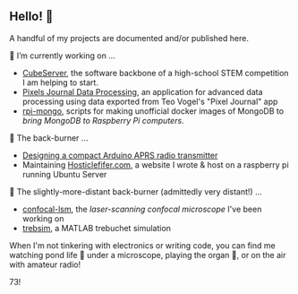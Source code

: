 ## Hello! 👋

A handful of my projects are documented and/or published here.

🔭 I’m currently working on ...
- [CubeServer](https://github.com/snorklerjoe/CubeServer), the software backbone of a high-school STEM competition I am helping to start.
- [Pixels Journal Data Processing](https://github.com/snorklerjoe/PixelsJournal-data-processing), an application for advanced data processing using data exported from Teo Vogel's "Pixel Journal" app
- [rpi-mongo](https://github.com/snorklerjoe/rpi-mongo), scripts for making unofficial docker images of MongoDB to _bring MongoDB to Raspberry Pi computers_.

🍳 The back-burner ...
- [Designing a compact Arduino APRS radio transmitter](https://github.com/snorklerjoe/aprs-weather-station)
- Maintaining [Hosticlefifer.com](https://www.hosticlefifer.com/blog), a website I wrote & host on a raspberry pi running Ubuntu Server

🥘 The slightly-more-distant back-burner (admittedly very distant!) ...
- [confocal-lsm](https://github.com/snorklerjoe/confocal-lsm), the _laser-scanning confocal microscope_ I've been working on
- [trebsim](https://github.com/snorklerjoe/trebsim), a MATLAB trebuchet simulation

When I'm not tinkering with electronics or writing code, you can find me watching pond life 🦠 under a microscope, playing the organ 🎵, or on the air with amateur radio!

73!
